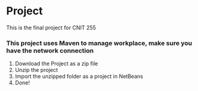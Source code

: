 # Project
This is the final project for CNIT 255
### This project uses Maven to manage workplace, make sure you have the network connection
1. Download the Project as a zip file
2. Unzip the project
3. Import the unzipped folder as a project in NetBeans
4. Done!
